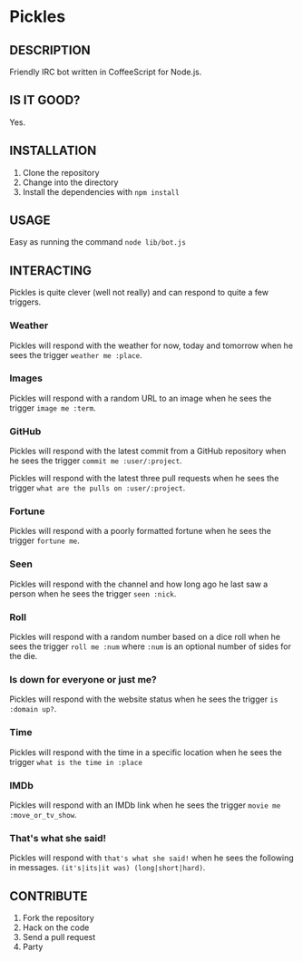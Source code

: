 # Pickles

## DESCRIPTION

Friendly IRC bot written in CoffeeScript for Node.js.

## IS IT GOOD?

Yes.

## INSTALLATION

1. Clone the repository
2. Change into the directory
3. Install the dependencies with `npm install`

## USAGE

Easy as running the command `node lib/bot.js`

## INTERACTING

Pickles is quite clever (well not really) and can respond to quite a few
triggers.

### Weather

Pickles will respond with the weather for now, today and tomorrow when he sees
the trigger `weather me :place`.

### Images

Pickles will respond with a random URL to an image when he sees the trigger
`image me :term`.

### GitHub

Pickles will respond with the latest commit from a GitHub repository when he
sees the trigger `commit me :user/:project`.

Pickles will respond with the latest three pull requests when he sees the
trigger `what are the pulls on :user/:project`.

### Fortune

Pickles will respond with a poorly formatted fortune when he sees the trigger
`fortune me`.

### Seen

Pickles will respond with the channel and how long ago he last saw a person
when he sees the trigger `seen :nick`.

### Roll

Pickles will respond with a random number based on a dice roll when he sees
the trigger `roll me :num` where `:num` is an optional number of sides for the
die.

### Is down for everyone or just me?

Pickles will respond with the website status when he sees the trigger
`is :domain up?`.

### Time

Pickles will respond with the time in a specific location when he sees the
trigger `what is the time in :place`

### IMDb

Pickles will respond with an IMDb link when he sees the trigger
`movie me :move_or_tv_show`.

### That's what she said!

Pickles will respond with `that's what she said!` when he sees the following
in messages. `(it's|its|it was) (long|short|hard)`.

## CONTRIBUTE

1. Fork the repository
2. Hack on the code
3. Send a pull request
4. Party
